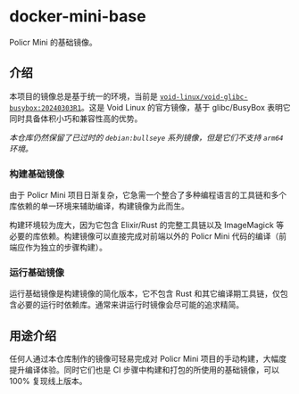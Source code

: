 # docker-mini-base

Policr Mini 的基础镜像。

## 介绍

本项目的镜像总是基于统一的环境，当前是 [`void-linux/void-glibc-busybox:20240303R1`](https://github.com/void-linux/void-containers/pkgs/container/void-glibc-busybox)。这是 Void Linux 的官方镜像，基于 glibc/BusyBox 表明它同时具备体积小巧和兼容性高的优势。

_本仓库仍然保留了已过时的 `debian:bullseye` 系列镜像，但是它们不支持 `arm64` 环境。_

### 构建基础镜像

由于 Policr Mini 项目日渐复杂，它急需一个整合了多种编程语言的工具链和多个库依赖的单一环境来辅助编译，构建镜像为此而生。

构建环境较为庞大，因为它包含 Elixir/Rust 的完整工具链以及 ImageMagick 等必要的库依赖。构建镜像可以直接完成对前端以外的 Policr Mini 代码的编译（前端应作为独立的步骤构建）。

### 运行基础镜像

运行基础镜像是构建镜像的简化版本，它不包含 Rust 和其它编译期工具链，仅包含必要的运行时依赖库。通常来讲运行时镜像会尽可能的追求精简。

## 用途介绍

任何人通过本仓库制作的镜像可轻易完成对 Policr Mini 项目的手动构建，大幅度提升编译体验。同时它们也是 CI 步骤中构建和打包的所使用的基础镜像，可以 100% 复现线上版本。
